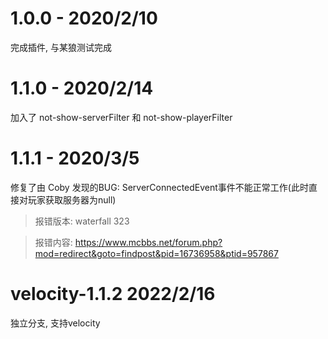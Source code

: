 # 1.0.0 - 2020/2/10

完成插件, 与某狼测试完成

# 1.1.0 - 2020/2/14

加入了 not-show-serverFilter 和 not-show-playerFilter

# 1.1.1 - 2020/3/5

修复了由 Coby 发现的BUG: ServerConnectedEvent事件不能正常工作(此时直接对玩家获取服务器为null)

> 报错版本: waterfall 323

> 报错内容: <https://www.mcbbs.net/forum.php?mod=redirect&goto=findpost&pid=16736958&ptid=957867>

# velocity-1.1.2 2022/2/16

独立分支, 支持velocity